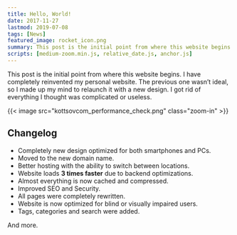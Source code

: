 ```yaml
---
title: Hello, World!
date: 2017-11-27
lastmod: 2019-07-08
tags: [News]
featured_image: rocket_icon.png
summary: This post is the initial point from where this website begins. I have completely reinvented my personal website.
scripts: [medium-zoom.min.js, relative_date.js, anchor.js]
---
```


This post is the initial point from where this website begins. I have completely reinvented my personal website. The previous one wasn’t ideal, so I made up my mind to relaunch it with a new design. I got rid of everything I thought was complicated or useless.

{{< image src="kottsovcom_performance_check.png" class="zoom-in" >}}

## Changelog

- Completely new design optimized for both smartphones and PCs.
- Moved to the new domain name.
- Better hosting with the ability to switch between locations.
- Website loads **3 times faster** due to backend optimizations.
- Almost everything is now cached and compressed.
- Improved SEO and Security.
- All pages were completely rewritten.
- Website is now optimized for blind or visually impaired users.
- Tags, categories and search were added.

And more.